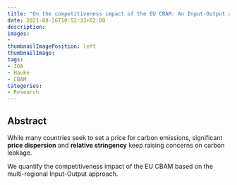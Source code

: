 ```yaml
---
title: "On the competitiveness impact of the EU CBAM: An Input-Output approach"
date: 2021-08-26T10:52:33+02:00
description:
images:
-
thumbnailImagePosition: left
thumbnailImage:
tags:
- IOA
- Hauke
- CBAM
Categories:
- Research
---
```

## Abstract

While many countries seek to set a price for carbon emissions,
significant **price dispersion** and **relative stringency** keep raising concerns on carbon leakage.

We quantify the competitiveness impact of the EU CBAM based on the multi-regional Input-Output approach.
